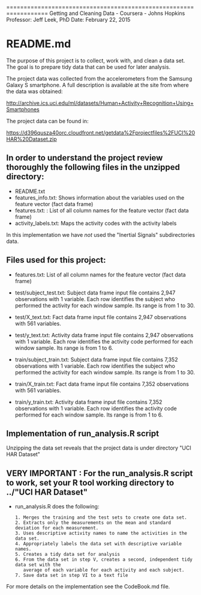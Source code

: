 ==================================================================
Getting and Cleaning Data - Coursera - Johns Hopkins
Professor: Jeff Leek, PhD
Date: February 22, 2015

README.md
==================================================================

The purpose of this project is to collect, work with, and clean a data set. The goal is to
prepare tidy data that can be used for later analysis. 
 
The project data was collected from the accelerometers from the Samsung Galaxy S smartphone. 
A full description is available at the site from where the data was obtained: 
  
http://archive.ics.uci.edu/ml/datasets/Human+Activity+Recognition+Using+Smartphones 
  
The project data can be found in:

https://d396qusza40orc.cloudfront.net/getdata%2Fprojectfiles%2FUCI%20HAR%20Dataset.zip 


 
In order to understand the project review thoroughly the following files in the unzipped directory:
-------------------------------------------------------------------------------------------------------------------

- README.txt 
- features_info.txt: Shows information about the variables used on the feature vector (fact data frame)
- features.txt: : List of all column names for the feature vector (fact data frame)
- activity_labels.txt: Maps the activity codes with the activity labels

In this implementation we have *not* used the "Inertial Signals" subdirectories data.
  

Files used for this project:
------------------------------

-  features.txt:  List of all column names for the feature vector (fact data frame)

-  test/subject_test.txt:  Subject data frame input file contains 2,947 observations with 1 variable.
							      Each row identifies the subject who performed the activity for each window sample. 
							      Its range is from 1 to 30.
							   
- test/X_text.txt: Fact data frame input file contains 2,947 observations with 561 variables.

- test/y_text.txt: Activity data frame input file contains 2,947 observations with 1 variable.
					    Each row identifies the activity code performed for each window sample. 
					    Its range is from 1 to 6.

- train/subject_train.txt:  Subject data frame input file contains 7,352 observations with 1 variable.
							        Each row identifies the subject who performed the activity for each window sample. 
							       Its range is from 1 to 30.
								  
- train/X_train.txt: Fact data frame input file contains 7,352 observations with 561 variables.

- train/y_train.txt: Activity data frame input file contains 7,352 observations with 1 variable.
					    Each row identifies the activity code performed for each window sample. 
					    Its range is from 1 to 6.
						
						
Implementation of run_analysis.R script
-----------------------------------------------						
 
 Unzipping the data set reveals that the project data is under directory "UCI HAR Dataset"
 
 VERY IMPORTANT : For the run_analysis.R script to work, set your R tool working directory to ../"UCI HAR Dataset"
------------------------------------------------------------------------------------------------------------------


 - run_analysis.R does the following:

       1. Merges the training and the test sets to create one data set.
       2. Extracts only the measurements on the mean and standard deviation for each measurement.
       3. Uses descriptive activity names to name the activities in the data set.
       4. Appropriately labels the data set with descriptive variable names.
       5. Creates a tidy data set for analysis
       6. From the data set in step V, creates a second, independent tidy data set with the
          average of each variable for each activity and each subject.
       7. Save data set in step VI to a text file
	   
For more details on the implementation see the CodeBook.md file.  
	   


	   

